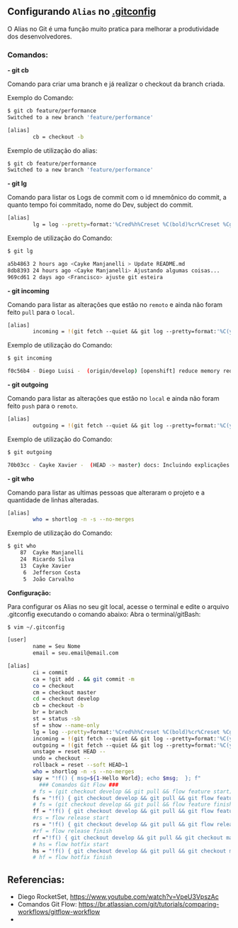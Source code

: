 ## Configurando `Alias` no [.gitconfig]

O Alias no Git é uma função muito pratica para melhorar a produtividade dos desenvolvedores.

### Comandos: 

**- git cb**

Comando para criar uma branch e já realizar o checkout da branch criada. 

Exemplo do Comando:
```sh
$ git cb feature/performance
Switched to a new branch 'feature/performance'
```


```sh
[alias]
        cb = checkout -b
```
Exemplo de utilização do alias:
```sh
$ git cb feature/performance
Switched to a new branch 'feature/performance'
```

**- git lg**

Comando para listar os Logs de commit com o id mnemônico do commit, a quanto tempo foi commitado, nome do Dev, subject do commit. 
```sh
[alias]
        lg = log --pretty=format:'%Cred%h%Creset %C(bold)%cr%Creset %Cgreen<%an>%Creset %s' --max-count=30
```
Exemplo de utilização do Comando:
```sh
$ git lg

a5b4863 2 hours ago <Cayke Manjanelli > Update README.md
8db8393 24 hours ago <Cayke Manjanelli> Ajustando algumas coisas...
969cd61 2 days ago <Francisco> ajuste git esteira
```

**- git incoming**

Comando para listar as alterações que estão no `remoto` e ainda não foram feito `pull` para o `local`. 
```sh
[alias]
        incoming = !(git fetch --quiet && git log --pretty=format:'%C(yellow)%h %C(white)- %C(red)%an %C(white)- %C(cyan)%d%Creset %s %C(white)- %ar%Creset' ..@{u})
```
Exemplo de utilização do Comando:
```sh
$ git incoming

f0c56b4 - Diego Luisi -  (origin/develop) [openshift] reduce memory request 100 to 50 - 2 days ago

```
**- git outgoing**

Comando para listar as alterações que estão no `local` e ainda não foram feito `push` para o `remoto`. 
```sh
[alias]
        outgoing = !(git fetch --quiet && git log --pretty=format:'%C(yellow)%h %C(white)- %C(red)%an %C(white)- %C(cyan)%d%Creset %s %C(white)- %ar%Creset' @{u}..)
```
Exemplo de utilização do Comando:
```sh
$ git outgoing

70b03cc - Cayke Xavier -  (HEAD -> master) docs: Incluindo explicações dos alias usados - 6 seconds ago
```
**- git who**

Comando para listar as ultimas pessoas que alteraram o projeto e a quantidade de linhas alteradas. 
```sh
[alias]
        who = shortlog -n -s --no-merges
```
Exemplo de utilização do Comando:
```sh
$ git who
    87  Cayke Manjanelli
    24  Ricardo Silva
    13  Cayke Xavier
     6  Jefferson Costa
     5  João Carvalho
```


**Configuração:**

Para configurar os Alias no seu git local, acesse o terminal e edite o arquivo .gitconfig executando o comando abaixo:
Abra o terminal/gitBash:
```sh
$ vim ~/.gitconfig
```

```sh
[user]
        name = Seu Nome
        email = seu.email@email.com

[alias]
        ci = commit
        ca = !git add . && git commit -m
        co = checkout
        cm = checkout master
        cd = checkout develop
        cb = checkout -b
        br = branch
        st = status -sb
        sf = show --name-only
        lg = log --pretty=format:'%Cred%h%Creset %C(bold)%cr%Creset %Cgreen<%an>%Creset %s' --max-count=30
        incoming = !(git fetch --quiet && git log --pretty=format:'%C(yellow)%h %C(white)- %C(red)%an %C(white)- %C(cyan)%d%Creset %s %C(white)- %ar%Creset' ..@{u})
        outgoing = !(git fetch --quiet && git log --pretty=format:'%C(yellow)%h %C(white)- %C(red)%an %C(white)- %C(cyan)%d%Creset %s %C(white)- %ar%Creset' @{u}..)
        unstage = reset HEAD --
        undo = checkout --
        rollback = reset --soft HEAD~1
        who = shortlog -n -s --no-merges
        say = "!f() { msg=${1-Hello World}; echo $msg;  }; f"
          ### Comandos Git Flow ###
        # fs = (git checkout develop && git pull && flow feature start)
        fs = "!f() { git checkout develop && git pull && git flow feature start \"$1\"; }; f"
        # fs = (git checkout develop && git pull && flow feature finish)
        ff = "!f() { git checkout develop && git pull && git flow feature finish \"$1\" && git push; }; f"
        #rs = flow release start
        rs = "!f() { git checkout develop && git pull && git flow release start \"$1\"; }; f"
        #rf = flow release finish
        rf ="!f() { git checkout develop && git pull && git checkout master && git pull && git flow release finish \"$1\" && git push && git checkout master && git push && git push --tag && git checkout develop; }; f"
        # hs = flow hotfix start
        hs = "!f() { git checkout develop && git pull && git checkout master && git pull && git flow hotfix start \"$1\"; }; f"
        # hf = flow hotfix finish
```

[.gitconfig]: <.gitconfig>

## Referencias:
- Diego RocketSet, https://www.youtube.com/watch?v=VpeU3VpszAc 
- Comandos Git Flow: https://br.atlassian.com/git/tutorials/comparing-workflows/gitflow-workflow
- 
